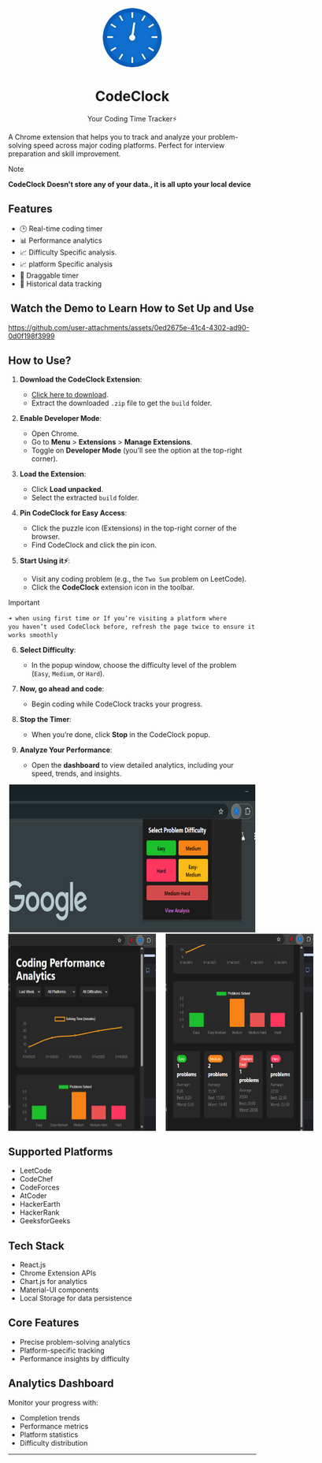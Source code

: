 <div align="center">
  <img src="images/logo.png" alt="CodeClock Logo" width="120" height="120" style="border-radius: 50%;">
  <p><h1>CodeClock</h1>Your Coding Time Tracker⚡</p>
</div>

A Chrome extension that helps you to track and analyze your problem-solving speed across major coding platforms. Perfect for interview preparation and skill improvement.

> [!NOTE] 
> <strong>CodeClock Doesn't store any of your data., it is all upto your local device</strong>

## Features

- 🕒 Real-time coding timer
- 📊 Performance analytics
- 📈 Difficulty Specific analysis.
- 📈 platform Specific analysis
- 🔄 Draggable timer
- 💾 Historical data tracking

<div align="center">
  <h2>Watch the Demo to Learn How to Set Up and Use</h2>
</div>

https://github.com/user-attachments/assets/0ed2675e-41c4-4302-ad90-0d0f198f3999


## How to Use?

1. **Download the CodeClock Extension**:  
   - [Click here to download](https://github.com/saidinesh49/CodeClock/releases/download/v1.0.1/build.zip).  
   - Extract the downloaded `.zip` file to get the `build` folder.

2. **Enable Developer Mode**:  
   - Open Chrome.  
   - Go to **Menu** > **Extensions** > **Manage Extensions**.  
   - Toggle on **Developer Mode** (you’ll see the option at the top-right corner).  

3. **Load the Extension**:  
   - Click **Load unpacked**.  
   - Select the extracted `build` folder.  

4. **Pin CodeClock for Easy Access**:  
   - Click the puzzle icon (Extensions) in the top-right corner of the browser.  
   - Find CodeClock and click the pin icon.  

5. **Start Using it⚡**:  
   - Visit any coding problem (e.g., the `Two Sum` problem on LeetCode).  
   - Click the **CodeClock** extension icon in the toolbar.  
> [!IMPORTANT]
> <code>➜ when using first time or If you’re visiting a platform where you haven’t used CodeClock before, refresh the page twice to ensure it works smoothly</code>

6. **Select Difficulty**:  
   - In the popup window, choose the difficulty level of the problem (`Easy`, `Medium`, or `Hard`).  

7. **Now, go ahead and code**:  
   - Begin coding while CodeClock tracks your progress.  

8. **Stop the Timer**:  
   - When you’re done, click **Stop** in the CodeClock popup.  

9. **Analyze Your Performance**:  
   - Open the **dashboard** to view detailed analytics, including your speed, trends, and insights.  


<div align="center">
<img src="Guide/img-1.png"  alt="CodeClock-Image-1" width="500" height="300">
<div style="display: flex; gap: 20px;">
    <img src="Guide/img-2.png" alt="CodeClock-Image-1" width="300" height="400">
    <img src="Guide/img-3.png" alt="CodeClock-Image-1" width="300" height="400">
</div>
</div>

## Supported Platforms

- LeetCode
- CodeChef
- CodeForces
- AtCoder
- HackerEarth
- HackerRank
- GeeksforGeeks

## Tech Stack

- React.js
- Chrome Extension APIs
- Chart.js for analytics
- Material-UI components
- Local Storage for data persistence

## Core Features

- Precise problem-solving analytics
- Platform-specific tracking
- Performance insights by difficulty

## Analytics Dashboard

Monitor your progress with:

- Completion trends
- Performance metrics
- Platform statistics
- Difficulty distribution

---
